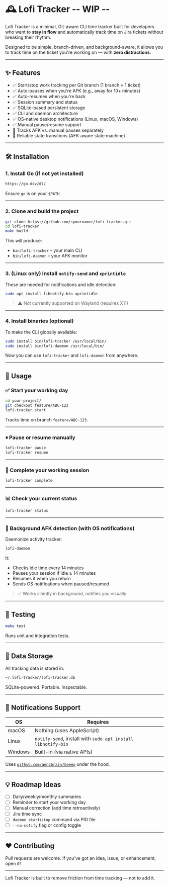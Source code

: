 # 🕰️ Lofi Tracker -- WIP --

Lofi Tracker is a minimal, Git-aware CLI time tracker built for developers who want to **stay in flow** and automatically track time on Jira tickets without breaking their rhythm.

Designed to be simple, branch-driven, and background-aware, it allows you to track time on the ticket you're working on — with **zero distractions**.

---

## ✨ Features

- ✅ Start/stop work tracking per Git branch (1 branch = 1 ticket)
- ✅ Auto-pauses when you're AFK (e.g., away for 10+ minutes)
- ✅ Auto-resumes when you're back
- ✅ Session summary and status
- ✅ SQLite-based persistent storage
- ✅ CLI and daemon architecture
- ✅ OS-native desktop notifications (Linux, macOS, Windows)
- ✅ Manual pause/resume support
- 🧠 Tracks AFK vs. manual pauses separately
- 🧪 Reliable state transitions (AFK-aware state machine)

---

## 🛠 Installation

### 1. Install Go (if not yet installed)

```bash
https://go.dev/dl/
```

Ensure `go` is on your `$PATH`.

---

### 2. Clone and build the project

```bash
git clone https://github.com/<yourname>/lofi-tracker.git
cd lofi-tracker
make build
```

This will produce:

- `bin/lofi-tracker` – your main CLI
- `bin/lofi-daemon` – your AFK monitor

---

### 3. (Linux only) Install `notify-send` and `xprintidle`

These are needed for notifications and idle detection:

```bash
sudo apt install libnotify-bin xprintidle
```

> ⚠️ Not currently supported on Wayland (requires X11)

---

### 4. Install binaries (optional)

To make the CLI globally available:

```bash
sudo install bin/lofi-tracker /usr/local/bin/
sudo install bin/lofi-daemon /usr/local/bin/
```

Now you can use `lofi-tracker` and `lofi-daemon` from anywhere.

---

## 🚀 Usage

### ✅ Start your working day

```bash
cd your-project/
git checkout feature/ABC-123
lofi-tracker start
```

Tracks time on branch `feature/ABC-123`.

---

### ⏸ Pause or resume manually

```bash
lofi-tracker pause
lofi-tracker resume
```

---

### 🧘 Complete your working session

```bash
lofi-tracker complete
```

---

### 📊 Check your current status

```bash
lofi-tracker status
```

---

### 🧠 Background AFK detection (with OS notifications)

Daemonize activity tracker:

```bash
lofi-daemon
```

It:
- Checks idle time every 14 minutes
- Pauses your session if idle ≥ 14 minutes
- Resumes it when you return
- Sends OS notifications when paused/resumed

> ✅ Works silently in background, notifies you visually

---

## 🧪 Testing

```bash
make test
```

Runs unit and integration tests.

---

## 📁 Data Storage

All tracking data is stored in:

```bash
~/.lofi-tracker/lofi-tracker.db
```

SQLite-powered. Portable. Inspectable.

---

## 🔔 Notifications Support

| OS       | Requires              |
|----------|-----------------------|
| macOS    | Nothing (uses AppleScript) |
| Linux    | `notify-send`, install with `sudo apt install libnotify-bin` |
| Windows  | Built-in (via native APIs) |

Uses [`github.com/gen2brain/beeep`](https://github.com/gen2brain/beeep) under the hood.

---

## 💡 Roadmap Ideas

- [ ] Daily/weekly/monthly summaries
- [ ] Reminder to start your working day
- [ ] Manual correction (add time retroactively)
- [ ] Jira time sync
- [ ] `daemon start`/`stop` command via PID file
- [ ] `--no-notify` flag or config toggle

---

## ❤️ Contributing

Pull requests are welcome. If you’ve got an idea, issue, or enhancement, open it!

---

Lofi Tracker is built to remove friction from time tracking — not to add it.
